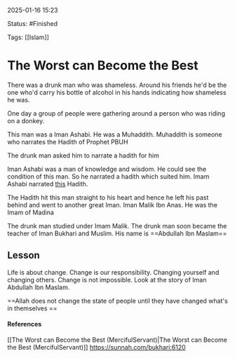 
2025-01-16 15:23

Status: #Finished

Tags: [[Islam]] 

# The Worst can Become the Best

There was a drunk man who was shameless. Around his friends he'd be the one who'd carry his bottle of alcohol in his hands indicating how shameless he was. 

One day a group of people were gathering around a person who was riding on a donkey.

This man was a Iman Ashabi. He was a Muhaddith. Muhaddith is someone who narrates the Hadith of Prophet PBUH

The drunk man asked him to narrate a hadith for him

Iman Ashabi was a man of knowledge and wisdom. He could see the condition of this man. So he narrated a hadith which suited him. Imam Ashabi narrated [this](https://sunnah.com/bukhari:6120) Hadith.

The Hadith hit this man straight to his heart and hence he left his past behind and went to another great Iman. Iman Malik Ibn Anas. He was the Imam of Madina

The drunk man studied under Imam Malik. The drunk man soon became the teacher of Iman Bukhari and Muslim. His name is ==Abdullah Ibn Maslam==

## Lesson

Life is about change. Change is our responsibility. Changing yourself and changing others. Change is not impossible. Look at the story of Iman Abdullah Ibn Maslam. 

==Allah does not change the state of people until they have changed what's in themselves ==






#### References
[[The Worst can Become the Best (MercifulServant)|The Worst can Become the Best (MercifulServant)]]
https://sunnah.com/bukhari:6120